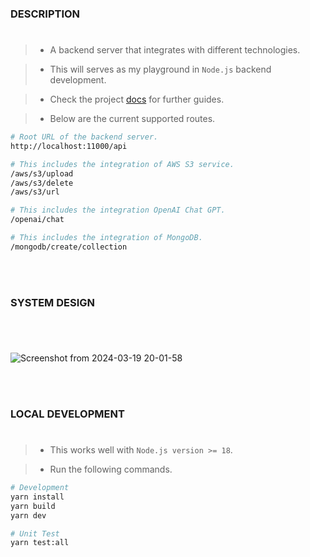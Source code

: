 ### DESCRIPTION
#
> - A backend server that integrates with different technologies.

> - This will serves as my playground in `Node.js` backend development.

> - Check the project [docs](https://github.com/kentlouisetonino/node-backend/tree/develop/docs) for further guides.

> - Below are the current supported routes.

```bash
# Root URL of the backend server.
http://localhost:11000/api

# This includes the integration of AWS S3 service.
/aws/s3/upload
/aws/s3/delete
/aws/s3/url

# This includes the integration OpenAI Chat GPT.
/openai/chat

# This includes the integration of MongoDB.
/mongodb/create/collection
```

<br />
<br />



### SYSTEM DESIGN
#

<br />

![Screenshot from 2024-03-19 20-01-58](https://github.com/kentlouisetonino/node-backend/assets/69438999/55747c89-94e4-4098-b04b-b4c7986cd24b)

<br />
<br />



### LOCAL DEVELOPMENT
#
> - This works well with `Node.js version >= 18`.

> - Run the following commands.

```bash
# Development
yarn install
yarn build
yarn dev

# Unit Test
yarn test:all
```
